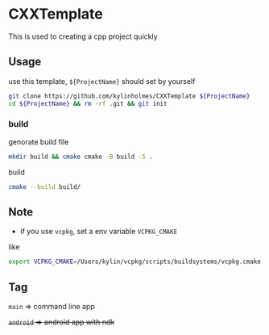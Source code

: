 # CXXTemplate
This is used to creating a cpp project quickly

## Usage
use this template, `${ProjectName}` should set by yourself
```bash
git clone https://github.com/kylinholmes/CXXTemplate ${ProjectName}
cd ${ProjectName} && rm -rf .git && git init
```

### build 
genorate build file
```bash
mkdir build && cmake cmake -B build -S .
```
build 
```bash
cmake --build build/    
```
## Note
- if you use `vcpkg`, set a env variable `VCPKG_CMAKE`

like
```bash
export VCPKG_CMAKE=/Users/kylin/vcpkg/scripts/buildsystems/vcpkg.cmake
```
## Tag
`main` => command line app

~~`android` => android app with ndk~~
